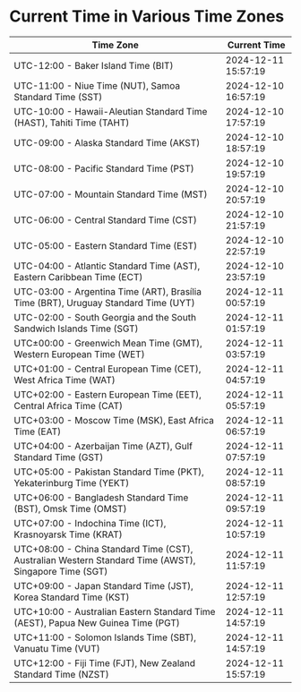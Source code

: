 # Current Time in Various Time Zones

| Time Zone | Current Time |
|-----------|--------------|
| UTC-12:00 - Baker Island Time (BIT) | 2024-12-11 15:57:19 |
| UTC-11:00 - Niue Time (NUT), Samoa Standard Time (SST) | 2024-12-10 16:57:19 |
| UTC-10:00 - Hawaii-Aleutian Standard Time (HAST), Tahiti Time (TAHT) | 2024-12-10 17:57:19 |
| UTC-09:00 - Alaska Standard Time (AKST) | 2024-12-10 18:57:19 |
| UTC-08:00 - Pacific Standard Time (PST) | 2024-12-10 19:57:19 |
| UTC-07:00 - Mountain Standard Time (MST) | 2024-12-10 20:57:19 |
| UTC-06:00 - Central Standard Time (CST) | 2024-12-10 21:57:19 |
| UTC-05:00 - Eastern Standard Time (EST) | 2024-12-10 22:57:19 |
| UTC-04:00 - Atlantic Standard Time (AST), Eastern Caribbean Time (ECT) | 2024-12-10 23:57:19 |
| UTC-03:00 - Argentina Time (ART), Brasília Time (BRT), Uruguay Standard Time (UYT) | 2024-12-11 00:57:19 |
| UTC-02:00 - South Georgia and the South Sandwich Islands Time (SGT) | 2024-12-11 01:57:19 |
| UTC±00:00 - Greenwich Mean Time (GMT), Western European Time (WET) | 2024-12-11 03:57:19 |
| UTC+01:00 - Central European Time (CET), West Africa Time (WAT) | 2024-12-11 04:57:19 |
| UTC+02:00 - Eastern European Time (EET), Central Africa Time (CAT) | 2024-12-11 05:57:19 |
| UTC+03:00 - Moscow Time (MSK), East Africa Time (EAT) | 2024-12-11 06:57:19 |
| UTC+04:00 - Azerbaijan Time (AZT), Gulf Standard Time (GST) | 2024-12-11 07:57:19 |
| UTC+05:00 - Pakistan Standard Time (PKT), Yekaterinburg Time (YEKT) | 2024-12-11 08:57:19 |
| UTC+06:00 - Bangladesh Standard Time (BST), Omsk Time (OMST) | 2024-12-11 09:57:19 |
| UTC+07:00 - Indochina Time (ICT), Krasnoyarsk Time (KRAT) | 2024-12-11 10:57:19 |
| UTC+08:00 - China Standard Time (CST), Australian Western Standard Time (AWST), Singapore Time (SGT) | 2024-12-11 11:57:19 |
| UTC+09:00 - Japan Standard Time (JST), Korea Standard Time (KST) | 2024-12-11 12:57:19 |
| UTC+10:00 - Australian Eastern Standard Time (AEST), Papua New Guinea Time (PGT) | 2024-12-11 14:57:19 |
| UTC+11:00 - Solomon Islands Time (SBT), Vanuatu Time (VUT) | 2024-12-11 14:57:19 |
| UTC+12:00 - Fiji Time (FJT), New Zealand Standard Time (NZST) | 2024-12-11 15:57:19 |
